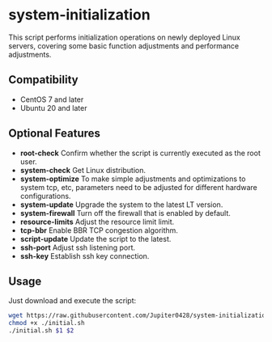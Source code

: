 # system-initialization

This script performs initialization operations on newly deployed Linux servers, covering some basic function adjustments and performance adjustments.

## Compatibility

- CentOS 7 and later
- Ubuntu 20 and later

## Optional Features

- **root-check** Confirm whether the script is currently executed as the root user.
- **system-check** Get Linux distribution.
- **system-optimize** To make simple adjustments and optimizations to system tcp, etc, parameters need to be adjusted for different hardware configurations.
- **system-update** Upgrade the system to the latest LT version.
- **system-firewall** Turn off the firewall that is enabled by default.
- **resource-limits** Adjust the resource limit limit.
- **tcp-bbr** Enable BBR TCP congestion algorithm.
- **script-update** Update the script to the latest.
- **ssh-port** Adjust ssh listening port.
- **ssh-key** Establish ssh key connection.

## Usage

Just download and execute the script:

```sh
wget https://raw.githubusercontent.com/Jupiter0428/system-initialization/master/initial.sh
chmod +x ./initial.sh
./initial.sh $1 $2
```